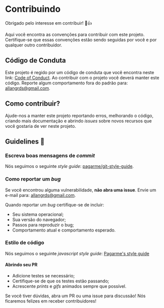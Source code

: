 # Contribuindo

Obrigado pelo interesse em contribuir! :tada::+1:

Aqui você encontra as convenções para contribuir com este projeto. Certifique-se que essas convenções estão sendo seguidas por você e por qualquer outro contribuidor.

## Código de Conduta

Este projeto é regido por um código de conduta que você encontra neste link: [Code of Conduct](CODE_OF_CONDUCT.md). Ao contribuir com o projeto você deverá manter este código. Reporte algum comportamento fora do padrão para: [allangrds@gmail.com](mailto:allangrds@gmail.com).

## Como contribuir?

Ajude-nos a manter este projeto reportando erros, melhorando o código, criando mais documentação e abrindo *issues* sobre novos recursos que você gostaria de ver neste projeto.

## Guidelines :rotating_light:

### Escreva boas mensagens de *commit*

Nós seguimos o seguinte *style guide*: [pagarme/git-style-guide](https://github.com/pagarme/git-style-guide).

### Como reportar um *bug*

Se você encontrou alguma vulnerabilidade, **não abra uma issue**. Envie um e-mail para: [allangrds@gmail.com](mailto:allangrds@gmail.com).

Quando reportar um *bug* certifique-se de incluir:
- Seu sistema operacional;
- Sua versão do navegador;
- Passos para reproduzir o bug;
- Comportamento atual e comportamento esperado.

### Estilo de código

Nós seguimos o seguinte *javascript style guide*: [Pagarme's style guide](https://github.com/pagarme/javascript-style-guide)

#### Abrindo seu PR

- Adicione testes se necessário;
- Certifique-se de que os testes estão passando;
- Acrescente *prints* e *gifs* animados sempre que possível.

Se você tiver dúvidas, abra um PR ou uma issue para discussão! Nós ficaremos felizes em receber contribuidores!
